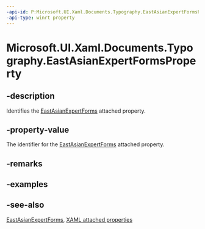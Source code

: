 ```yaml
---
-api-id: P:Microsoft.UI.Xaml.Documents.Typography.EastAsianExpertFormsProperty
-api-type: winrt property
---
```


<!-- Property syntax
public Windows.UI.Xaml.DependencyProperty EastAsianExpertFormsProperty { get; }
-->

# Microsoft.UI.Xaml.Documents.Typography.EastAsianExpertFormsProperty

## -description
Identifies the [EastAsianExpertForms](typography_eastasianexpertforms.md) attached property.

## -property-value
The identifier for the [EastAsianExpertForms](typography_eastasianexpertforms.md) attached property.

## -remarks

## -examples

## -see-also

[EastAsianExpertForms](typography_eastasianexpertforms.md), [XAML attached properties](/windows/uwp/xaml-platform/attached-properties-overview)
